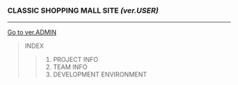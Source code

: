 ### CLASSIC SHOPPING MALL SITE *(ver.USER)*
***
[Go to ver.ADMIN](https://github.com/juuuu6/classic_admin.git)

> INDEX
>> 1. PROJECT INFO
>> 2. TEAM INFO
>> 3. DEVELOPMENT ENVIRONMENT

